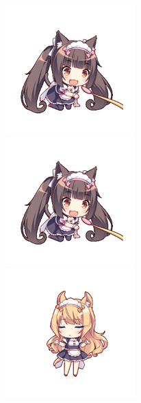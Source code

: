 <div align="center">
  <img src="https://raw.githubusercontent.com/Linlijian/WFA.OCR/master/WFA.PlugIn/Image/Resources/gif/neko2.gif" width="60%" height="60%"/>
  <img src="https://raw.githubusercontent.com/Linlijian/WFA.OCR/master/WFA.PlugIn/Image/Resources/gif/neko2.gif" width="60%" height="60%"/>
  <img src="https://raw.githubusercontent.com/Linlijian/WFA.OCR/master/WFA.PlugIn/Image/Resources/gif/neko.gif" width="60%" height="60%"/>
</div>
